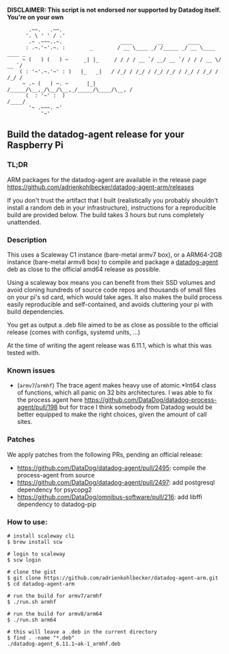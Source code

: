 **DISCLAIMER: This script is not endorsed nor supported by Datadog itself. You're on your own**

```
       .~~.   .~~.
      '. \ ' ' / .'
       .~ .~~~..~.                   ____        __        ____
      : .~.'~'.~. :        _        / __ \____ _/ /_____ _/ __ \____  ____ _
     ~ (   ) (   ) ~     _| |_     / / / / __ `/ __/ __ `/ / / / __ \/ __ `/
    ( : '~'.~.'~' : )   |_   _|   / /_/ / /_/ / /_/ /_/ / /_/ / /_/ / /_/ /
     ~ .~ (   ) ~. ~      |_|    /_____/\__,_/\__/\__,_/_____/\____/\__, /
      (  : '~' :  )                                                /____/
       '~ .~~~. ~'
           '~'
```

## Build the datadog-agent release for your Raspberry Pi

### TL;DR

ARM packages for the datadog-agent are available in the release page https://github.com/adrienkohlbecker/datadog-agent-arm/releases

If you don't trust the artifact that I built (realistically you probably shouldn't install a random deb in your infrastructure), instructions for a reproducible build are provided below. The build takes 3 hours but runs completely unattended.

### Description

This uses a Scaleway C1 instance (bare-metal armv7 box), or a ARM64-2GB instance (bare-metal armv8 box) to compile and package a [datadog-agent](https://github.com/DataDog/datadog-agent) deb as close to the official amd64 release as possible.

Using a scaleway box means you can benefit from their SSD volumes and avoid cloning hundreds of source code repos and thousands of small files on your pi's sd card, which would take ages. It also makes the build process easily reproducible and self-contained, and avoids cluttering your pi with build dependencies.

You get as output a .deb file aimed to be as close as possible to the official release (comes with configs, systemd units, ...)

At the time of writing the agent release was 6.11.1, which is what this was tested with.

### Known issues

- (`armv7`/`armhf`) The trace agent makes heavy use of atomic.*Int64 class of functions, which all panic on 32 bits architectures. I was able to fix the process agent here https://github.com/DataDog/datadog-process-agent/pull/198 but for trace I think somebody from Datadog would be better equipped to make the right choices, given the amount of call sites.

### Patches

We apply patches from the following PRs, pending an official release:
- https://github.com/DataDog/datadog-agent/pull/2495: compile the process-agent from source
- https://github.com/DataDog/datadog-agent/pull/2497: add postgresql dependency for psycopg2
- https://github.com/DataDog/omnibus-software/pull/216: add libffi dependency to datadog-pip

### How to use:

```shell
# install scaleway cli
$ brew install scw

# login to scaleway
$ scw login

# clone the gist
$ git clone https://github.com/adrienkohlbecker/datadog-agent-arm.git
$ cd datadog-agent-arm

# run the build for armv7/armhf
$ ./run.sh armhf

# run the build for armv8/arm64
$ ./run.sh arm64

# this will leave a .deb in the current directory
$ find . -name "*.deb"
./datadog-agent_6.11.1~ak-1_armhf.deb
```
